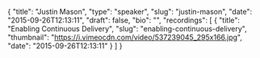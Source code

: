 {
  "title": "Justin Mason",
  "type": "speaker",
  "slug": "justin-mason",
  "date": "2015-09-26T12:13:11",
  "draft": false,
  "bio": "",
  "recordings": [
    {
      "title": "Enabling Continuous Delivery",
      "slug": "enabling-continuous-delivery",
      "thumbnail": "https://i.vimeocdn.com/video/537239045_295x166.jpg",
      "date": "2015-09-26T12:13:11"
    }
  ]
}